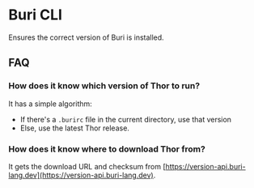 # Buri CLI

Ensures the correct version of Buri is installed.

## FAQ

### How does it know which version of Thor to run?

It has a simple algorithm:

- If there's a `.burirc` file in the current directory, use that version
- Else, use the latest Thor release.

### How does it know where to download Thor from?

It gets the download URL and checksum from [https://version-api.buri-lang.dev](https://version-api.buri-lang.dev).
